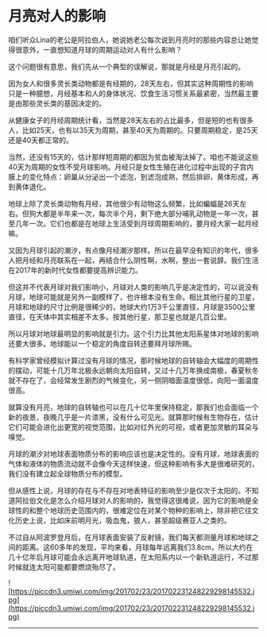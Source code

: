 # 月亮对人的影响

咱们听众Lina的老公是阿拉伯人，她说她老公每次说到月亮时的那些内容总让她觉得很意外，一直想知道月球的周期运动对人有什么影响？

这个问题很有意思，我们先从一个典型的误解说，那就是月经是月亮引起的。

因为女人和很多灵长类动物都是有经期的，28天左右，但其实这种周期性的影响只是一种臆想，月经基本和人的身体状况、饮食生活习惯关系最紧密，当然最主要是由那些灵长类的基因决定的。

从健康女子的月经周期统计看，当然是28天左右的占比最多，但是短的也有很多人，比如25天，也有以35天为周期，甚至40天为周期的。只要周期稳定，是25天还是40天都正常的。

当然，还没有15天的，估计那样短周期的都因为贫血被淘汰掉了。咱也不能说这些40天为周期的女性不受月球影响。月经只是女性生殖在进化过程中出现的子宫内膜上的变化特点：卵巢从分泌出一个滤泡，到滤泡成熟，然后排卵，黄体形成，再到黄体退化。

地球上除了灵长类动物有月经，其他很少有动物这么频繁，比如蝙蝠是26天左右。但狗大都是半年来一次，每次半个月，剩下绝大部分哺乳动物是一年一次，甚至几年一次。它们也都是在地球上生活受到月球周期影响的，要月经大家一起月经嘛。

又因为月球引起的潮汐，有点像月经潮汐那样。所以在最早没有知识的年代，很多人把月经和月亮联系在一起，再结合什么阴性啊，水啊，整出一套说辞。我们生活在2017年的新时代女性都要提高辨识能力。

但这并不代表月球对我们影响小，月球对人类的影响几乎是决定性的，可以说没有月球，地球可能就是另外一副模样了，也许根本没有生命。相比其他行星的卫星，月球和地球的尺寸比例是很稀少的，地球大约1万3千公里直径，月球是3500公里直径，在天体中其实相差不太多。按其他行星，那卫星也就是几百公里。

所以月球对地球最明显的影响就是引力。这个引力比其他太阳系星体对地球的影响还要大很多。地球能以一个稳定的角度自转还要拜月球所赐。

有科学家曾经模拟计算过没有月球的情况，那时候地球的自转轴会大幅度的周期性的摆动，可能十几万年北极永远朝向太阳自转，又过十几万年换成南极，春夏秋冬就不存在了，会经常发生剧烈的气候变化，另一侧阴暗面温度很低，向阳一面温度很高。

就算没有月亮，地球的自转轴也可以在几十亿年里保持稳定，那我们也会面临一个新的夜景，夜晚几乎是一片漆黑，没有什么可见光。就算那时候有生物存在，估计它们可能会进化出更宽的视觉范围，比如对红外光的可视，或者更加灵敏的耳朵与嗅觉。

月球的潮汐对地球表面物质分布的影响应该也是决定性的。没有月球，地球表面的气体和液体的物质流动就不会像今天这样快速，但这种影响有多大是很难研究的，我们没有建立起全球物质分布的模型。

但从感性上说，月球的存在与不存在对地表特征的影响至少是仅次于太阳的。不知道阿拉伯文化是怎么介绍月球对人的影响的，我觉得这很难说，因为它的影响是全球性的和整个地球历史范围内的，很难定位在对某个物种的影响上，除非把它往文化历史上说，比如床前明月光，吸血鬼，狼人，甚至超级赛亚人之类的。

不过自从阿波罗登月后，在月球表面安装了反射镜，我们每天都测量月球和地球之间的距离。这60多年的发现，平均来看，月球每年远离我们3.8cm，所以大约在几十亿年后月球可能会永远离开地球轨道，在太阳系内以一个新轨道运行，不过那时候就连太阳可能都要燃烧殆尽了。

![https://piccdn3.umiwi.com/img/201702/23/201702231248229298145532.jpg](https://piccdn3.umiwi.com/img/201702/23/201702231248229298145532.jpg)

---
